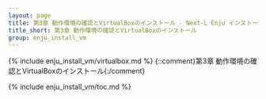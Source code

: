 ```yaml
---
layout: page
title: 第3章 動作環境の確認とVirtualBoxのインストール - Next-L Enju インストールマニュアル（VirtualBox編）
title_short: 第3章 動作環境の確認とVirtualBoxのインストール
group: enju_install_vm
---
```


{% include enju_install_vm/virtualbox.md %} {::comment}第3章 動作環境の確認とVirtualBoxのインストール{:/comment}

{% include enju_install_vm/toc.md %}

